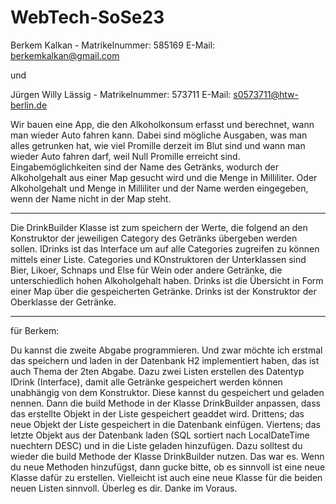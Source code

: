 # WebTech-SoSe23
Berkem Kalkan - Matrikelnummer: 585169 E-Mail: berkemkalkan@gmail.com

und 

Jürgen Willy Lässig - Matrikelnummer: 573711 E-Mail: s0573711@htw-berlin.de


Wir bauen eine App, die den Alkoholkonsum erfasst und berechnet, 
wann man wieder Auto fahren kann.
Dabei sind mögliche Ausgaben, was man alles getrunken hat, 
wie viel Promille derzeit im Blut sind und wann man wieder Auto fahren darf,
weil Null Promille erreicht sind.
Eingabemöglichkeiten sind der Name des Getränks, 
wodurch der Alkoholgehalt aus einer Map gesucht wird und die Menge in Milliliter.
Oder Alkoholgehalt und Menge in Milliliter und der Name werden eingegeben, 
wenn der Name nicht in der Map steht.

----------------------------------------------------------------------

Die DrinkBuilder Klasse ist zum speichern der Werte, die folgend an den Konstruktor 
der jeweiligen Category des Getränks übergeben werden sollen.
IDrinks ist das Interface um auf alle Categories zugreifen zu können mittels einer Liste.
Categories und KOnstruktoren der Unterklassen sind Bier, Likoer, Schnaps und Else für Wein 
oder andere Getränke, die unterschiedlich hohen Alkoholgehalt haben.
Drinks ist die Übersicht in Form einer Map über die gespeicherten Getränke.
Drinks ist der Konstruktor der Oberklasse der Getränke. 

---------------------------------------------------------------------

für Berkem:

Du kannst die zweite Abgabe programmieren. Und zwar möchte ich erstmal das speichern und laden
in der Datenbank H2 implementiert haben, das ist auch Thema der 2ten Abgabe.
Dazu zwei Listen erstellen des Datentyp IDrink (Interface), damit alle Getränke gespeichert werden
können unabhängig von dem Konstruktor. Diese kannst du gespeichert und geladen nennen.
Dann die build Methode in der Klasse DrinkBuilder anpassen, dass das erstellte Objekt in der 
Liste gespeichert geaddet wird.
Drittens; das neue Objekt der Liste gespeichert in die Datenbank einfügen.
Viertens; das letzte Objekt aus der Datenbank laden (SQL sortiert nach LocalDateTime nuechtern DESC)
und in die Liste geladen hinzufügen. Dazu solltest du wieder die build Methode der Klasse
DrinkBuilder nutzen.
Das war es. Wenn du neue Methoden hinzufügst, dann gucke bitte, ob es sinnvoll ist eine neue Klasse
dafür zu erstellen. Vielleicht ist auch eine neue Klasse für die beiden neuen Listen sinnvoll. 
Überleg es dir. Danke im Voraus.